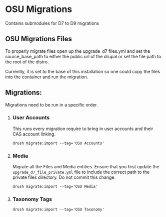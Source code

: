 # OSU Migrations

Contains submodules for D7 to D9 migrations

## OSU Migrations Files

To properly migrate files open up the upgrade_d7_files.yml and set the source_base_path to either the public url of the
drupal or set the file path to the root of the distro.

Currently, it is set to the base of this installation so one could copy the files into the container and run the
migration.

## Migrations:

Migrations need to be run in a specific order.

1. ### User Accounts

   This runs every migration require to bring in user accounts and their CAS account linking.

   `drush migrate:import --tag='OSU Accounts'`

2. ### Media
   Migrate all the Files and Media entities.
   Ensure that you first update the `upgrade_d7_file_private.yml` file to include the correct path to the private files
   directory. Do not commit this change.

   `drush migrate:import --tag='OSU Media'`

3. ### Taxonomy Tags
   `drush migrate:import --tag='OSU Taxonomy'`

4. ### Migrate Custom Block Content
   We need to migrate all the custom block contents first before paragraphs as we use block content in the paragraph
   migration, and we want to ensure all the original ID's of the blocks are there first.

   `drush migrate:import --tag='OSU Custom Blocks'`
5. ### Paragraphs to Layout Builder
   Paragraphs to Layout Builder migration requires two steps:

    1. #### Run all the Paragraphs to LB migrations first.
       `drush migrate:import --tag='OSU Paragraphs'`

    2. #### Run all the content migrations that used Paragraphs.
       `drush migrate:import --tag='Layout content' --force`

6. ### Feature Story/Articles to Story
   `drush migrate:import --tag='Feature Story'`

7. ### Other Content Types and Content Migrations
   To import other Content types, fields, Widget settings, and nodes

   `drush migrate:import --tag='OSU Configuration' --force`

   Importing the content after all the Node types, Fields, and displays modes are migrate.

   `drush migrate:import --tag='OSU Content' --force`

   **Custom Content types** there will be times when fields that are accosiated to a Node Bundle use:

    * File/Image reference
    * Taxonomy Term Reference
    * Entity Reference
    * Text Area (other than Body field)

   With these fields you will need to write a custom Migration YAML for each node type and manually set the Lookup
   Plugins for References and use the `osu_media_wysiwyg_filter` plugin on the Text Area fields to ensure that embedded
   media is updated to use the new Drupal embedding system. See Site [Specific Migrations](#site-specific-migrations)
   and [Custom Content Types](#custom-content-types) for more information.

8. ### Views
   `drush migrate:import d7_views_migration`

   If you have a list of views ID's you only want to migrate you can do that with:

   `drush migrate:import d7_views_migration --idlist=events,event_list`

9. ### Site Specific Migrations
   Create a new module under site_migrations and name it 'osu_migrations_site' where 'site' is some short version of the
   site working with. This will contain any configurations and migrations for this specific site that would not be
   migrations that the rest of the distribution would go.

   Enable your new module and run any of the migrations you define.

10. ### Migrate Groups

    Associate different Nodes with their Groups and create menu entries.
    `drush migrate:import --tag='OSU Groups'`
    For Custom node Bundles that are Associated to Organic Groups in Drupal 7
    see [Custom Content Types in Groups](#custom-content-types-in-groups)

11. ### Migrate the URL Aliases and Redirects
    `drush migrate:import --tag='OSU Alias'`

    `drush migrate:import --tag='OSU Redirect'`

12. ### The Last content migration to run is Users to Profiles
    `drush migrate:import --tag='OSU Drupal Profile'`

13. ### Menus
    `drush migrate:import --tag='OSU Menus'`

14. ### Block Placement
    Migrate all block placements.

    `drush migrate:import --tag='OSU Blocks'`

## Custom Content Types

Each Content type that has a Reference Field and/or a Text Area field (other than body) will require custom Migrations
for the data. You can use the Migration tag `OSU Configuration` to have Drupal create the Content types and Fields. Any
Taxonomy Term Reference, Entity Reference fields need to have their Bundles updated to match what was configured in
Drupal 7. Inside the `site_migrations` folder you will find previous migrations that required custom migration YAML's,
use them for examples.

### Custom Content Types in Groups

For Node types that are added to Organic Groups (Organic Group Content), a separate migration YAML is required to
associate the new nodes with groups. Firstly, you need to "Install" Groups on the Custom Content type. Then using the
Machine name generated for this Group association, the Migration YAML can be set to add the nodes to the Group.
Proper order should be respected, Nodes need to be migrated first Then the group Association Migration. Check
out `site_migrations` For examples of Group Content migration.

### Custom Content Types with Paragraph Fields.

If the Paragraphs Module was used on any other Node bundle other than Basic Page and Book Page you must create a custom
YAML migration for this. Checkout the `site_migrations` folder for past migrations to use as examples.
